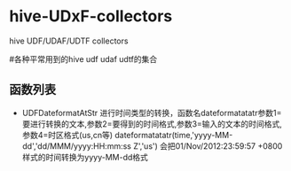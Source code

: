 hive-UDxF-collectors
====================

hive UDF/UDAF/UDTF collectors

#各种平常用到的hive udf udaf udtf的集合

## 函数列表

* UDFDateformatAtStr
进行时间类型的转换，函数名dateformatatatr参数1=要进行转换的文本,参数2=要得到的时间格式,参数3=输入的文本的时间格式,参数4=时区格式(us,cn等)
dateformatatatr(time,'yyyy-MM-dd','dd/MMM/yyyy:HH:mm:ss Z','us')
会把01/Nov/2012:23:59:57 +0800样式的时间转换为yyyy-MM-dd格式